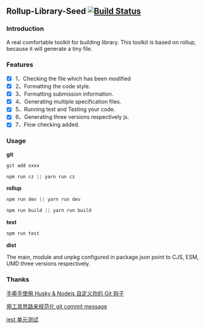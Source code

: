 ## Rollup-Library-Seed [![Build Status](https://travis-ci.com/Copyes/rollup-library-seed.svg?branch=master)](https://travis-ci.com/Copyes/rollup-library-seed)

### Introduction

A real comfortable toolkit for building library. This toolkit is based on rollup, because it will generate a tiny file.

### Features

* [x] 1、Checking the file which has been modified
* [x] 2、Formatting the code style.
* [x] 3、Formatting submission information.
* [x] 4、Generating multiple specification files.
* [x] 5、Running test and Testing your code.
* [x] 6、Generating three versions respectively js.
* [x] 7、Flow checking added.

### Usage

**git**

```js
git add xxxx
```

```js
npm run cz || yarn run cz
```

**rollup**

```js
npm run dev || yarn run dev
```

```js
npm run build || yarn run build
```

**test**

```js
npm run test
```

**dist**

The main, module and unpkg configured in package.json point to CJS, ESM, UMD three versions respectively.

### Thanks

[手牵手使用 Husky & Nodejs 自定义你的 Git 钩子](https://github.com/PaicFE/blog/issues/10)

[用工具思路来规范化 git commit message](https://github.com/pigcan/blog/issues/15)

[jest 单元测试](https://facebook.github.io/jest/zh-Hans/)
